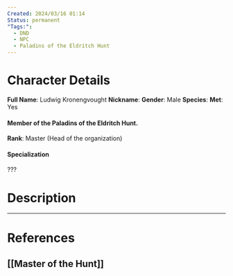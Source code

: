```yaml
---
Created: 2024/03/16 01:14
Status: permanent
"Tags:":
  - DND
  - NPC
  - Paladins of the Eldritch Hunt
---
```

# Character Details
**Full Name**: Ludwig Kronengvought
**Nickname**:
**Gender**: Male
**Species**: 
**Met**: Yes
#### Member of the Paladins of the Eldritch Hunt.
**Rank**: Master (Head of the organization)
#### Specialization
???

# Description

---
# References
## [[Master of the Hunt]]
